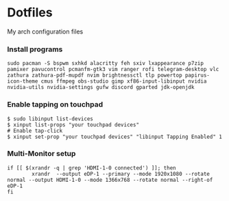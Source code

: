 # Dotfiles
My arch configuration files
### Install programs
``` 
sudo pacman -S bspwm sxhkd alacritty feh sxiv lxappearance p7zip pamixer pavucontrol pcmanfm-gtk3 vim ranger rofi telegram-desktop vlc zathura zathura-pdf-mupdf nvim brightnessctl tlp powertop papirus-icon-theme cmus ffmpeg obs-studio gimp xf86-input-libinput nvidia nvidia-utils nvidia-settings gufw discord gparted jdk-openjdk 
```
### Enable tapping on touchpad
```
$ sudo libinput list-devices
$ xinput list-props "your touchpad devices"  
# Enable tap-click  
$ xinput set-prop "your touchpad devices" "libinput Tapping Enabled" 1  
```
### Multi-Monitor setup
```
if [[ $(xrandr -q | grep 'HDMI-1-0 connected') ]]; then
        xrandr  --output eDP-1 --primary --mode 1920x1080 --rotate normal --output HDMI-1-0 --mode 1366x768 --rotate normal --right-of eDP-1
fi
```
